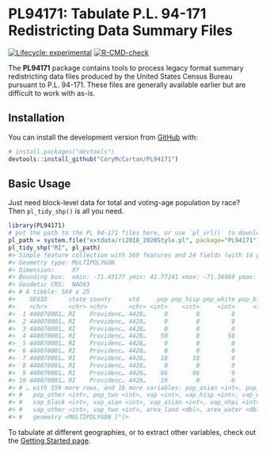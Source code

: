 
<!-- README.md is generated from README.Rmd. Please edit that file -->

# **PL94171**: Tabulate P.L. 94-171 Redistricting Data Summary Files

<!-- badges: start -->

[![Lifecycle:
experimental](https://img.shields.io/badge/lifecycle-experimental-orange.svg)](https://lifecycle.r-lib.org/articles/stages.html#experimental)
[![R-CMD-check](https://github.com/CoryMcCartan/PL94171/workflows/R-CMD-check/badge.svg)](https://github.com/CoryMcCartan/PL94171/actions)

<!-- badges: end -->

The **PL94171** package contains tools to process legacy format summary
redistricting data files produced by the United States Census Bureau
pursuant to P.L. 94-171. These files are generally available earlier but
are difficult to work with as-is.

## Installation

You can install the development version from
[GitHub](https://github.com/) with:

``` r
# install.packages("devtools")
devtools::install_github("CoryMcCartan/PL94171")
```

## Basic Usage

Just need block-level data for total and voting-age population by race?
Then `pl_tidy_shp()` is all you need.

``` r
library(PL94171)
# put the path to the PL 94-171 files here, or use `pl_url()` to download them
pl_path = system.file("extdata/ri2018_2020Style.pl", package="PL94171")
pl_tidy_shp("RI", pl_path)
#> Simple feature collection with 569 features and 24 fields (with 14 geometries empty)
#> Geometry type: MULTIPOLYGON
#> Dimension:     XY
#> Bounding box:  xmin: -71.43177 ymin: 41.77241 xmax: -71.36969 ymax: 41.82055
#> Geodetic CRS:  NAD83
#> # A tibble: 569 x 25
#>    GEOID      state county     vtd     pop pop_hisp pop_white pop_black pop_aian
#>    <chr>      <chr> <chr>      <chr> <int>    <int>     <int>     <int>    <int>
#>  1 440070001… RI    Providenc… 4428…     0        0         0         0        0
#>  2 440070001… RI    Providenc… 4428…     0        0         0         0        0
#>  3 440070001… RI    Providenc… 4428…     0        0         0         0        0
#>  4 440070001… RI    Providenc… 4428…    50        0        50         0        0
#>  5 440070001… RI    Providenc… 4428…     0        0         0         0        0
#>  6 440070001… RI    Providenc… 4428…     0        0         0         0        0
#>  7 440070001… RI    Providenc… 4428…    18       18         0         0        0
#>  8 440070001… RI    Providenc… 4428…     0        0         0         0        0
#>  9 440070001… RI    Providenc… 4428…    86       86         0         0        0
#> 10 440070001… RI    Providenc… 4428…    19        0         0        19        0
#> # … with 559 more rows, and 16 more variables: pop_asian <int>, pop_nhpi <int>,
#> #   pop_other <int>, pop_two <int>, vap <int>, vap_hisp <int>, vap_white <int>,
#> #   vap_black <int>, vap_aian <int>, vap_asian <int>, vap_nhpi <int>,
#> #   vap_other <int>, vap_two <int>, area_land <dbl>, area_water <dbl>,
#> #   geometry <MULTIPOLYGON [°]>
```

To tabulate at different geographies, or to extract other variables,
check out the [Getting Started
page](https://corymccartan.github.io/PL94171/articles/PL94171.html).
